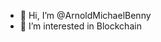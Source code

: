 - 👋 Hi, I’m @ArnoldMichaelBenny
- 👀 I’m interested in Blockchain



<!---
ArnoldMichaelBenny/ArnoldMichaelBenny is a ✨ special ✨ repository because its `README.md` (this file) appears on your GitHub profile.
You can click the Preview link to take a look at your changes.
--->
